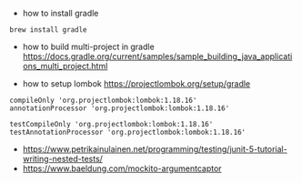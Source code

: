 * how to install gradle
```
brew install gradle
```

* how to build multi-project in gradle
https://docs.gradle.org/current/samples/sample_building_java_applications_multi_project.html


* how to setup lombok
https://projectlombok.org/setup/gradle

```
compileOnly 'org.projectlombok:lombok:1.18.16'
annotationProcessor 'org.projectlombok:lombok:1.18.16'

testCompileOnly 'org.projectlombok:lombok:1.18.16'
testAnnotationProcessor 'org.projectlombok:lombok:1.18.16'
```    



* https://www.petrikainulainen.net/programming/testing/junit-5-tutorial-writing-nested-tests/
* https://www.baeldung.com/mockito-argumentcaptor
